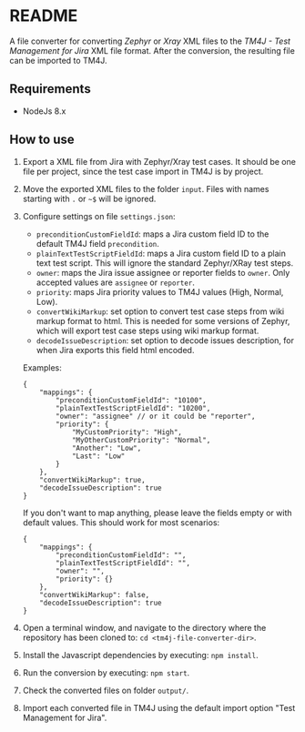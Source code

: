 
# README #

A file converter for converting *Zephyr* or *Xray* XML files to the *TM4J - Test Management for Jira* XML file format. After the conversion, the resulting file can be imported to TM4J.

## Requirements ##
* NodeJs 8.x

## How to use ##
1. Export a XML file from Jira with Zephyr/Xray test cases. It should be one file per project, since the test case import in TM4J is by project.

2. Move the exported XML files to the folder ``input``. Files with names starting with ``.`` or ``~$`` will be ignored.

3. Configure settings on file ``settings.json``:
	* ``preconditionCustomFieldId``: maps a Jira custom field ID to the default TM4J field ``precondition``.
	* ``plainTextTestScriptFieldId``: maps a Jira custom field ID to a plain text test script. This will ignore the standard Zephyr/XRay test steps.
	* ``owner``: maps the Jira issue assignee or reporter fields to ``owner``. Only accepted values are ``assignee`` or ``reporter``.
	* ``priority``: maps Jira priority values to TM4J values (High, Normal, Low).
	* ``convertWikiMarkup``: set option to convert test case steps from wiki markup format to html. This is needed for some versions of Zephyr, which will export test case steps using wiki markup format.
	* ``decodeIssueDescription``: set option to decode issues description, for when Jira exports this field html encoded.
	
	Examples:
	```
	{
		"mappings": {
			"preconditionCustomFieldId": "10100",
			"plainTextTestScriptFieldId": "10200",
			"owner": "assignee" // or it could be "reporter",
			"priority": {
				"MyCustomPriority": "High",
				"MyOtherCustomPriority": "Normal",
				"Another": "Low",
				"Last": "Low"
			}
		},
		"convertWikiMarkup": true,
		"decodeIssueDescription": true
	}
	```
	If you don't want to map anything, please leave the fields empty or with default values. This should work for most scenarios:
	```
	{
		"mappings": {
			"preconditionCustomFieldId": "",
			"plainTextTestScriptFieldId": "",
			"owner": "",
			"priority": {}
		},
		"convertWikiMarkup": false,
		"decodeIssueDescription": true
	}
	```

4. Open a terminal window, and navigate to the directory where the repository has been cloned to: ``cd <tm4j-file-converter-dir>``.

5. Install the Javascript dependencies by executing: ``npm install``.

6. Run the conversion by executing: ``npm start``.

7. Check the converted files on folder ``output/``.

8. Import each converted file in TM4J using the default import option "Test Management for Jira".